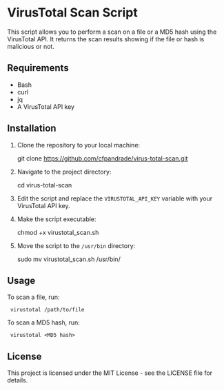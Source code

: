 # VirusTotal Scan Script

This script allows you to perform a scan on a file or a MD5 hash using the VirusTotal API. It returns the scan results showing if the file or hash is malicious or not.

## Requirements

- Bash
- curl
- jq
- A VirusTotal API key

## Installation

1. Clone the repository to your local machine:

     git clone https://github.com/cfpandrade/virus-total-scan.git

2. Navigate to the project directory:

     cd virus-total-scan

3. Edit the script and replace the `VIRUSTOTAL_API_KEY` variable with your VirusTotal API key.

4. Make the script executable:

     chmod +x virustotal_scan.sh

5. Move the script to the `/usr/bin` directory:

     sudo mv virustotal_scan.sh /usr/bin/

## Usage

  To scan a file, run:

     virustotal /path/to/file

  To scan a MD5 hash, run:

     virustotal <MD5 hash>

## License

This project is licensed under the MIT License - see the LICENSE file for details.


